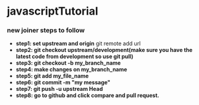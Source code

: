 # javascriptTutorial
### new joiner steps to follow 

- **step1: set upstream and origin** git remote add url
- **step2: git checkout upstream/development(make sure you have the latest code from development so use git pull)**
- **step3: git checkout -b my_branch_name**
- **step4: make changes on my_branch_name**
- **step5: git add my_file_name**
- **step6: git commit -m "my message"**
- **step7: git push -u upstream Head**
- **step8: go to github and click compare and pull request.**
